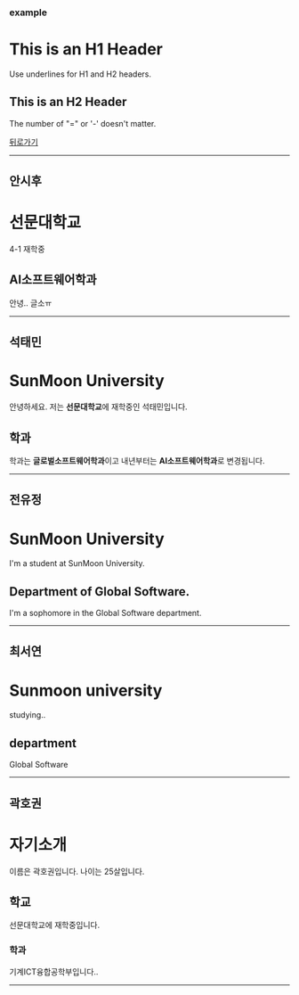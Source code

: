 ### example

This is an H1 Header  
=====  
Use underlines for H1 and H2 headers.  
  
  
This is an H2 Header  
-----  
The number of "=" or '-' doesn't matter.  

[뒤로가기](./README.md)

* * *
## 안시후
선문대학교  
===========  
4-1 재학중  
  
  
AI소프트웨어학과  
------  
안녕.. 글소ㅠ
  _ _ _
## 석태민
# SunMoon University
안녕하세요. 저는 **선문대학교**에 재학중인 석태민입니다.

## 학과
학과는 **글로벌소프트웨어학과**이고 내년부터는 **AI소프트웨어학과**로 변경됩니다.
_ _ _
## 전유정
SunMoon University
==========
I'm a student at SunMoon University.

Department of Global Software.
----------
I'm a sophomore in the Global Software department. 
_ _ _
## 최서연

Sunmoon university
=======
studying..

department
-----  
Global Software 
_ _ _
## 곽호권
  
# 자기소개
이름은 곽호권입니다.
나이는 25살입니다.
## 학교
선문대학교에 재학중입니다.
### 학과
기계ICT융합공학부입니다..
_ _ _
